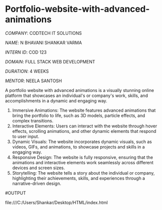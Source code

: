 # Portfolio-website-with-advanced-animations

*COMPANY*: CODTECH IT SOLUTIONS

*NAME*: N BHAVANI SHANKAR VARMA

*INTERN ID*: COD 123

*DOMAIN*: FULL STACK WEB DEVELOPMENT

*DURATION*: 4 WEEKS

*MENTOR*: NEELA SANTOSH

A portfolio website with advanced animations is a visually stunning online platform that showcases an individual's or company's work, skills, and accomplishments in a dynamic and engaging way.
1. Immersive Animations: The website features advanced animations that bring the portfolio to life, such as 3D models, particle effects, and complex transitions.
2. Interactive Elements: Users can interact with the website through hover effects, scrolling animations, and other dynamic elements that respond to user input.
3. Dynamic Visuals: The website incorporates dynamic visuals, such as videos, GIFs, and animations, to showcase projects and skills in a engaging way.
4. Responsive Design: The website is fully responsive, ensuring that the animations and interactive elements work seamlessly across different devices and screen sizes.
5. Storytelling: The website tells a story about the individual or company, highlighting their achievements, skills, and experiences through a narrative-driven design.

#OUTPUT 

file:///C:/Users/Shankar/Desktop/HTML/index.html
